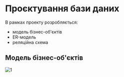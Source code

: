 # Проєктування бази даних

В рамках проекту розробляється: 
- модель бізнес-об'єктів 
- ER-модель
- реляційна схема

## Модель бізнес-об'єктів 
![1](https://www.plantuml.com/plantuml/png/XPFDJy8m0CNl-okQUIDWv4uMCEx0GH9r97gShYOr-rZw8V3VMmlDoyRZuzR-VdIlxUlIs59RrzI9RAso1x5gpKvg8nQBV5EiYuyiIuGOidjLURpPFZ_chracxhx3xropSc-zMEJlnJMjActfjQTLaL_Jd95wVU73iFDzBxKbyS6knuVsqtsoz12tXXmKI4ZSbesyS0OGcrBLDwM-D6RNwUgcoBS7wyL9OrNNqkYWV1qYqdlcug4dXm7ppUbVUI2vm7YgiKOoKOqaubhNgw-RNgYoP5LEnBWICpUR7ESyGml8F2wUC3MOJGGwxa7bmMaS26ezG9w5DuRbuXWad2TXUC24uTMEQI86FGiOCv6YN9IZKsFk1TGbR3QE0q5324Cj24CNE0m56B8atfL8vzDv-XzLf0_JINf-DSTv_--ZYlF2rWAOrN69au40yIFLs5ZAjd9D_GS0)


